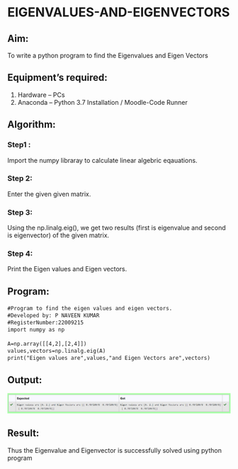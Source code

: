 # EIGENVALUES-AND-EIGENVECTORS
## Aim:
To write a python program to find the Eigenvalues and Eigen Vectors
## Equipment’s required:
1. 	Hardware – PCs
2. 	Anaconda – Python 3.7 Installation / Moodle-Code Runner
## Algorithm:
### Step1 : 
Import the numpy libraray to calculate linear algebric eqauations.
### Step 2:
Enter the given given matrix. 
### Step 3: 
Using the np.linalg.eig(),  we get two results (first is eigenvalue and second is eigenvector) of the given matrix.
### Step 4:
Print the Eigen values and Eigen vectors.

## Program:
```
#Program to find the eigen values and eigen vectors.
#Developed by: P NAVEEN KUMAR
#RegisterNumber:22009215
import numpy as np

A=np.array([[4,2],[2,4]])
values,vectors=np.linalg.eig(A)
print("Eigen values are",values,"and Eigen Vectors are",vectors)
```

## Output:
![eigen](0p.png)
## Result:
Thus the Eigenvalue and Eigenvector is successfully solved using python program
